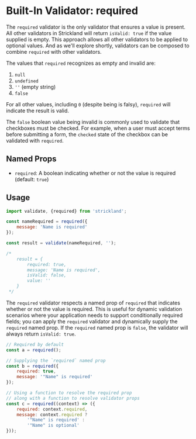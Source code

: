 # Built-In Validator: required

The `required` validator is the only validator that ensures a value is present. All other validators in Strickland will return `isValid: true` if the value supplied is empty. This approach allows all other validators to be applied to optional values. And as we'll explore shortly, validators can be composed to combine `required` with other validators.

The values that `required` recognizes as empty and invalid are:

1. `null`
1. `undefined`
1. `''` (empty string)
1. `false`

For all other values, including `0` (despite being is falsy), `required` will indicate the result is valid.

The `false` boolean value being invalid is commonly used to validate that checkboxes must be checked. For example, when a user must accept terms before submitting a form, the `checked` state of the checkbox can be validated with `required`.

## Named Props

* `required`: A boolean indicating whether or not the value is required (default: `true`)

## Usage

``` jsx
import validate, {required} from 'strickland';

const nameRequired = required({
    message: 'Name is required'
});

const result = validate(nameRequired, '');

/*
    result = {
        required: true,
        message: 'Name is required',
        isValid: false,
        value: ''
    }
 */
```

The `required` validator respects a named prop of `required` that indicates whether or not the value is required. This is useful for dynamic validation scenarios where your application needs to support conditionally required fields; you can apply the `required` validator and dynamically supply the `required` named prop. If the `required` named prop is `false`, the validator will always return `isValid: true`.

``` jsx
// Required by default
const a = required();

// Supplying the `required` named prop
const b = required({
    required: true,
    message: '"Name" is required'
});

// Using a function to resolve the required prop
// along with a function to resolve validator props
const c = required((context) => ({
    required: context.required,
    message: context.required ?
        '"Name" is required' :
        '"Name" is optional'
}));
```
